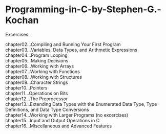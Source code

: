 # Programming-in-C-by-Stephen-G.-Kochan
Excercises:

chapter02...Compiling and Running Your First Program  
chapter03...Variables, Data Types, and Arithmetic Expressions  
chapter04...Program Looping  
chapter05...Making Decisions  
chapter06...Working with Arrays  
chapter07...Working with Functions  
chapter08...Working with Structures  
chapter09...Character Strings  
chapter10...Pointers  
chapter11...Operations on Bits  
chapter12...The Preprocessor  
chapter13...Extending Data Types with the Enumerated Data Type, Type Definitions, and Data Type Conversions    
chapter14...Working with Larger Programs (no excercises)  
chapter15...Input and Output Operations in C  
chapter16...Miscellaneous and Advanced Features  

  

